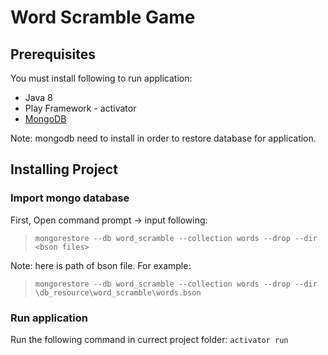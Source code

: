 # Word Scramble Game

## Prerequisites

You must install following to run application:
* Java 8
* Play Framework - activator
* [MongoDB](https://www.mongodb.com/download-center?jmp=docs#community)

Note: mongodb need to install in order to restore database for application.

## Installing Project

### Import mongo database

First, Open command prompt -> input following:
>`mongorestore --db word_scramble --collection words --drop --dir <bson files>`

Note: **<bson files>** here is path of bson file. For example: 
> `mongorestore --db word_scramble --collection words --drop --dir \db_resource\word_scramble\words.bson`

### Run application

Run the following command in currect project folder:
`activator run`
